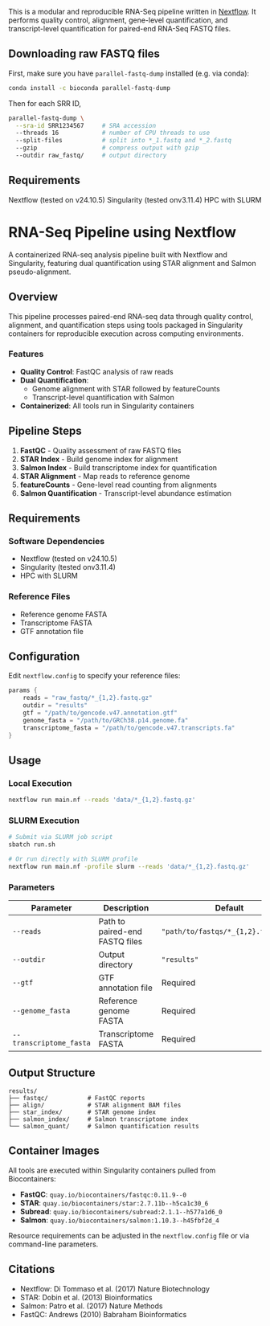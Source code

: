 
This is a modular and reproducible RNA-Seq pipeline written in [Nextflow](https://www.nextflow.io/). It performs quality control, alignment, gene-level quantification, and transcript-level quantification for paired-end RNA-Seq FASTQ files.

## Downloading raw FASTQ files

First, make sure you have `parallel-fastq-dump` installed (e.g. via conda):

```bash
conda install -c bioconda parallel-fastq-dump
```
Then for each SRR ID, 
```bash
parallel-fastq-dump \
  --sra-id SRR1234567     # SRA accession
  --threads 16            # number of CPU threads to use
  --split-files           # split into *_1.fastq and *_2.fastq
  --gzip                  # compress output with gzip
  --outdir raw_fastq/     # output directory
```

## Requirements
Nextflow (tested on v24.10.5)
Singularity (tested onv3.11.4)
HPC with SLURM

####

# RNA-Seq Pipeline using Nextflow

A containerized RNA-seq analysis pipeline built with Nextflow and Singularity, featuring dual quantification using STAR alignment and Salmon pseudo-alignment.

## Overview

This pipeline processes paired-end RNA-seq data through quality control, alignment, and quantification steps using tools packaged in Singularity containers for reproducible execution across computing environments.

### Features

- **Quality Control**: FastQC analysis of raw reads
- **Dual Quantification**: 
  - Genome alignment with STAR followed by featureCounts
  - Transcript-level quantification with Salmon
- **Containerized**: All tools run in Singularity containers

## Pipeline Steps

1. **FastQC** - Quality assessment of raw FASTQ files
2. **STAR Index** - Build genome index for alignment
3. **Salmon Index** - Build transcriptome index for quantification
4. **STAR Alignment** - Map reads to reference genome
5. **featureCounts** - Gene-level read counting from alignments
6. **Salmon Quantification** - Transcript-level abundance estimation

## Requirements

### Software Dependencies
- Nextflow (tested on v24.10.5)
- Singularity (tested onv3.11.4)
- HPC with SLURM

### Reference Files
- Reference genome FASTA
- Transcriptome FASTA
- GTF annotation file

## Configuration

Edit `nextflow.config` to specify your reference files:

```groovy
params {
    reads = "raw_fastq/*_{1,2}.fastq.gz"
    outdir = "results"
    gtf = "/path/to/gencode.v47.annotation.gtf"
    genome_fasta = "/path/to/GRCh38.p14.genome.fa"
    transcriptome_fasta = "/path/to/gencode.v47.transcripts.fa"
}
```

## Usage

### Local Execution
```bash
nextflow run main.nf --reads 'data/*_{1,2}.fastq.gz'
```

### SLURM Execution
```bash
# Submit via SLURM job script
sbatch run.sh

# Or run directly with SLURM profile
nextflow run main.nf -profile slurm --reads 'data/*_{1,2}.fastq.gz'
```

### Parameters

| Parameter | Description | Default |
|-----------|-------------|---------|
| `--reads` | Path to paired-end FASTQ files | `"path/to/fastqs/*_{1,2}.fastq.gz"` |
| `--outdir` | Output directory | `"results"` |
| `--gtf` | GTF annotation file | Required |
| `--genome_fasta` | Reference genome FASTA | Required |
| `--transcriptome_fasta` | Transcriptome FASTA | Required |

## Output Structure

```
results/
├── fastqc/           # FastQC reports
├── align/            # STAR alignment BAM files
├── star_index/       # STAR genome index
├── salmon_index/     # Salmon transcriptome index
└── salmon_quant/     # Salmon quantification results
```

## Container Images

All tools are executed within Singularity containers pulled from Biocontainers:

- **FastQC**: `quay.io/biocontainers/fastqc:0.11.9--0`
- **STAR**: `quay.io/biocontainers/star:2.7.11b--h5ca1c30_6`
- **Subread**: `quay.io/biocontainers/subread:2.1.1--h577a1d6_0`
- **Salmon**: `quay.io/biocontainers/salmon:1.10.3--h45fbf2d_4`

Resource requirements can be adjusted in the `nextflow.config` file or via command-line parameters.

## Citations

- Nextflow: Di Tommaso et al. (2017) Nature Biotechnology
- STAR: Dobin et al. (2013) Bioinformatics  
- Salmon: Patro et al. (2017) Nature Methods
- FastQC: Andrews (2010) Babraham Bioinformatics
